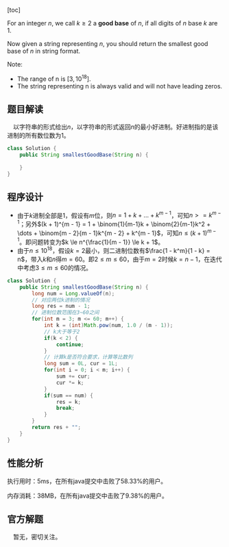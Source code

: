 [toc]

For an integer $n$, we call $k \ge 2$ a **good base** of $n$, if all digits of $n$ base $k$ are 1.

Now given a string representing $n$, you should return the smallest good base of $n$ in string format.

Note:

* The range of n is $[3, 10^{18}]$.
* The string representing n is always valid and will not have leading zeros.



## 题目解读

&emsp;以字符串的形式给出$n$，以字符串的形式返回$n$的最小好进制。好进制指的是该进制的所有数位数为1。

```java
class Solution {
    public String smallestGoodBase(String n) {
        
    }
}
```

## 程序设计

* 由于$k$进制全部是1，假设有$m$位，则$n = 1 + k + \dots + k^{m - 1}$，可知$n >= k^{m - 1}$；另外$(k + 1)^{m - 1} = 1 + \binom{1}{m-1}k + \binom{2}{m-1}k^2 + \dots + \binom{m - 2}{m - 1}k^{m - 2} + k^{m - 1}$，可知$n \le (k + 1)^{m - 1}$。即问题转变为$k \le n^{\frac{1}{m - 1}} \le k + 1$。
* 由于$n \le 10^{18}$，假设$k = 2$最小，则二进制位数有$\frac{1 - k^m}{1 - k} = n$，带入$k$和$n$得$m = 60$。即$2 \le m \le 60$，由于$m = 2$时候$k = n - 1$，在迭代中考虑$3 \le m \le 60$的情况。

```java
class Solution {
    public String smallestGoodBase(String n) {
        long num = Long.valueOf(n);
        // 对应两位k进制的情况
        long res = num - 1;
        // 进制位数范围在3~60之间
        for(int m = 3; m <= 60; m++) {
            int k = (int)Math.pow(num, 1.0 / (m - 1));
            // k大于等于2
            if(k < 2) {
                continue;
            }
            // 计算k是否符合要求，计算等比数列
            long sum = 0L, cur = 1L;
            for(int i = 0; i < m; i++) {
                sum += cur;
                cur *= k;
            }
            if(sum == num) {
                res = k;
                break;
            }
        }
        return res + "";
    }
}
```

## 性能分析

执行用时：5ms，在所有java提交中击败了58.33%的用户。

内存消耗：38MB，在所有java提交中击败了9.38%的用户。

## 官方解题

&emsp;暂无，密切关注。